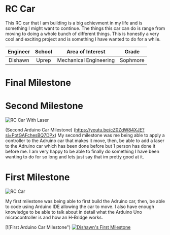 # RC Car
This RC car that I am building is a big achievment in my life and is something I might want to continue. The things this car can do is range from moving to doing a whole bunch of different things. This is honestly a very cool and exciting project and is something I have wanted to do for a while.

| **Engineer** | **School** | **Area of Interest** | **Grade** |
|:--:|:--:|:--:|:--:|
| Dishawn | Uprep | Mechanical Engineering | Sophmore 



# Final Milestone






# Second Milestone 
![RC Car With Laser](https://live.staticflickr.com/65535/53648199055_d4107d7820_w.jpg)

(Second Arduino Car Milestone)
(https://youtu.be/cZ0ZdW84XJE?si=PotGAFchesBQ7DPx)
My second milestone was me being able to apply a controller to the Adruino car that makes it move, then, be able to add a laser to the Adruino car which has been done before but 1 person has done it before me. I am very happy to be able to finally do something I have been wanting to do for so long and lets just say that im pretty good at it.
# First Milestone
![RC Car](https://live.staticflickr.com/65535/53584373674_a0163ce6ac_w.jpg)

My first milestone was being able to first build the Adruino car, then, be able to code using Arduino IDE allowing the car to move. I also have enough knowledge to be able to talk about in detail what the Arduino Uno microcontroller is and how an H-Bridge works.

[![First Arduino Car Milestone")
[![Dishawn's First Milestone](https://res.cloudinary.com/marcomontalbano/image/upload/v1710282031/video_to_markdown/images/youtube--Gc9PuJeIxvs-c05b58ac6eb4c4700831b2b3070cd403.jpg)](https://youtu.be/Gc9PuJeIxvs?si=opAaviql7D-RXhbS "Dishawn's First Milestone")
